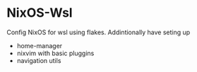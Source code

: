 # NixOS-Wsl
Config NixOS for wsl using flakes.
Addintionally have seting up
* home-manager
* nixvim with basic pluggins
* navigation utils
